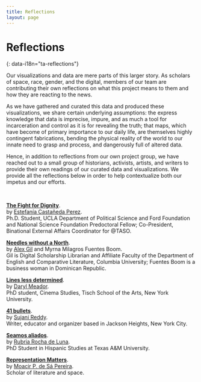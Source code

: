 ```yaml
---
title: Reflections
layout: page
---
```


# Reflections
{: data-i18n="ta-reflections"}

Our visualizations and data are mere parts of this larger story. As scholars of space, race, gender, and the digital, members of our team are contributing their own reflections on what this project means to them and how they are reacting to the news.

As we have gathered and curated this data and produced these visualizations, we share certain underlying assumptions: the express knowledge that data is imprecise, impure, and as much a tool for incarceration and control as it is for revealing the truth; that maps, which have become of primary importance to our daily life, are themselves highly contingent fabrications, bending the physical reality of the world to our innate need to grasp and process, and dangerously full of altered data.

Hence, in addition to reflections from our own project group, we have reached out to a small group of historians, activists, artists, and writers to provide their own readings of our curated data and visualizations. We provide all the reflections below in order to help contextualize both our impetus and our efforts.

<br>

**[The Fight for Dignity]({{site.baseurl}}/reflections/estefania_castaneda.html)**.  
by [Estefanía Castañeda Perez](https://twitter.com/transb0rder).  
Ph.D. Student, UCLA Department of Political Science and Ford Foundation and National Science Foundation Predoctoral Fellow;  Co-President, Binational External Affairs Coordinator for @TASO.

**[Needles without a North]({{site.baseurl}}/reflections/alex_gil.html)**.  
by [Alex Gil](http://www.elotroalex.com) and Myrna Milagros Fuentes Boom.   
Gil is Digital Scholarship Librarian and Affiliate Faculty of the Department of English and Comparative Literature, Columbia University; Fuentes Boom is a business woman in Dominican Republic.

**[Lines less determined]({{site.baseurl}}/reflections/daryl_meador.html)**.  
by [Daryl Meador](http://twitter.com/darylmeador).   
PhD student, Cinema Studies, Tisch School of the Arts, New York University.


**[41 bullets]({{site.baseurl}}/reflections/sujani_reddy.html)**.  
by [Sujani Reddy](https://www.uncpress.org/book/9781469625072/nursing-and-empire/).   
Writer, educator and organizer based in Jackson Heights, New York City.

**[Seamos aliados]({{site.baseurl}}/reflections/rubria_rocha.html)**.  
by [Rubria Rocha de Luna](http://twitter.com/RubriaR).  
PhD Student in Hispanic Studies at Texas A&M University.

**[Representation Matters]({{site.baseurl}}/reflections/moacir_p_de_sa_pereira_2.html)**.  
by [Moacir P. de Sá Pereira](http://twitter.com/muziejus).   
Scholar of literature and space.

<br>






